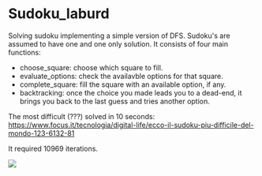 # Sudoku_laburd
Solving sudoku implementing a simple version of DFS.
Sudoku's are assumed to have one and one only solution. It consists of four main functions:
- choose_square: choose which square to fill.
- evaluate_options: check the availavble options for that square.
- complete_square: fill the square with an available option, if any.
- backtracking: once the choice you made leads you to a dead-end, it brings you back to the last guess and tries another option.

The most difficult (???) solved in 10 seconds: https://www.focus.it/tecnologia/digital-life/ecco-il-sudoku-piu-difficile-del-mondo-123-6132-81

It required 10969 iterations.

![](https://www.focus.it/site_stored/imgs/0001/011/sudokuinkala.630x360.jpg)
